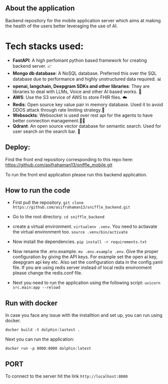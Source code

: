 ## About the application

Backend repository for the mobile application server which aims at making the health of the users better leveraging the use of AI.

# Tech stacks used:
- **FastAPI**: A high perfomant python based framework for creating backend server. 📈
- **Mongo db database**: A NoSQL database. Preferred this over the SQL database due to performance and highly unstructured data required. 📊
- **openai, langchain, Deepgram SDKs and other libraries**: They are libraries to deal with LLMs, Voice and other AI based works. 🤖
- **AWS**: Use the S3 service of AWS to store FHIR files. ☁️
- **Redis**: Open source key value pair in memory database. Used it to avoid DDOS attack through rate limiting strategy.📝
- **Websockts**: Websocket is used over rest api for the agents to have better connection management.🤝🏻
- **Qdrant**: An open source vector database for semantic search. Used for user search on the search bar. 🎉


## Deploy:

Find the front end repository corresponding to this repo here: https://github.com/asifrahaman13/sniffle_mobile.git

To run the front end application please run this backend application.

## How to run the code

- First pull the repository. `git clone https://github.com/asifrahaman13/sniffle_backend.git`

- Go to the root directory. `cd sniffle_backend`

- create a virtual environment. `virtualenv .venv`. You need to actiavate the virtual environment too. `source .venv/bin/activate`

- Now install the dependencies. `pip install -r requirements.txt`

- Now rename the .env.example. `mv .env.example .env`.  Give the proper configuration by giving the API keys. For example set the open ai key, deepgram api key etc. Also set the configuration data in the config.yaml file. If you are using redis server instead of local redis environment please change the redis.conf file.

- Next you need to run the application using the following script: `uvicorn src.main:app --reload`

## Run with docker

In case you face any issue with the installtion and set up, you can run using docker.

`docker build -t dolphin:lastest .`

Next you can run the application:

`docker run -p 8000:8000 dolphin:latest`

## PORT

To connect to the server hit the link `http://localhost:8000`

